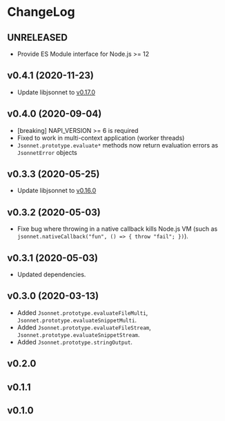 # ChangeLog

## UNRELEASED
- Provide ES Module interface for Node.js >= 12

## v0.4.1 (2020-11-23)
- Update libjsonnet to [v0.17.0](https://github.com/google/jsonnet/releases/tag/v0.17.0)

## v0.4.0 (2020-09-04)
- [breaking] NAPI_VERSION >= 6 is required
- Fixed to work in multi-context application (worker threads)
- `Jsonnet.prototype.evaluate*` methods now return evaluation errors as `JsonnetError` objects

## v0.3.3 (2020-05-25)
- Update libjsonnet to [v0.16.0](https://github.com/google/jsonnet/releases/tag/v0.16.0)

## v0.3.2 (2020-05-03)
- Fixe bug where throwing in a native callback kills Node.js VM (such as `jsonnet.nativeCallback("fun", () => { throw "fail"; })`).

## v0.3.1 (2020-05-03)
- Updated dependencies.

## v0.3.0 (2020-03-13)
- Added `Jsonnet.prototype.evaluateFileMulti`, `Jsonnet.prototype.evaluateSnippetMulti`.
- Added `Jsonnet.prototype.evaluateFileStream`, `Jsonnet.prototype.evaluateSnippetStream`.
- Added `Jsonnet.prototype.stringOutput`.

## v0.2.0

## v0.1.1

## v0.1.0
